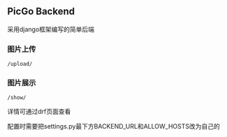 ## PicGo Backend
采用django框架编写的简单后端
### 图片上传
```
/upload/
```
### 图片展示
```
/show/
```
详情可通过drf页面查看

配置时需要把settings.py最下方BACKEND_URL和ALLOW_HOSTS改为自己的